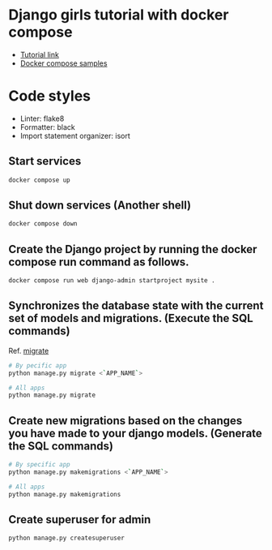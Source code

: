 # Django girls tutorial with docker compose

- [Tutorial link](https://tutorial.djangogirls.org)
- [Docker compose samples](https://docs.docker.com/compose/samples-for-compose/#samples-tailored-to-demo-compose)

# Code styles

- Linter: flake8
- Formatter: black
- Import statement organizer: isort

## Start services

```sh
docker compose up
```

## Shut down services (Another shell)

```sh
docker compose down
```

## Create the Django project by running the docker compose run command as follows.

```sh
docker compose run web django-admin startproject mysite .
```

## Synchronizes the database state with the current set of models and migrations. (Execute the SQL commands)

Ref. [migrate](https://docs.djangoproject.com/en/5.0/ref/django-admin/#migrate)

```sh
# By pecific app
python manage.py migrate <`APP_NAME`>

# All apps
python manage.py migrate
```


## Create new migrations based on the changes you have made to your django models. (Generate the SQL commands)

```sh
# By specific app
python manage.py makemigrations <`APP_NAME`>

# All apps
python manage.py makemigrations
```

## Create superuser for admin
```sh
python manage.py createsuperuser
```
